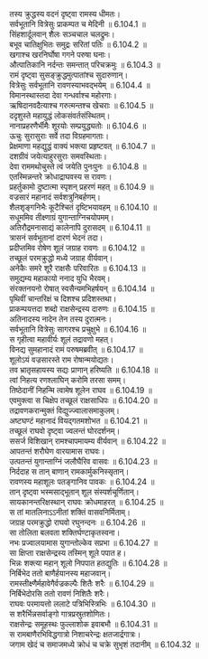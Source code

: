 

  
तस्य क्रुद्धस्य वदनं दृष्ट्वा रामस्य धीमतः।  
सर्वभूतानि वित्रेसुः प्राकम्पत च मेदिनी ॥ 6.104.1 ॥   
सिंहशार्दूलवान् शैलः सञ्चचाल चलद्रुमः।  
बभूव चातिक्षुभितः समुद्रः सरितां पतिः ॥ 6.104.2 ॥   
खगाश्च खरनिर्घोषा गगने परुषा घनाः।  
औत्पातिकानि नर्दन्तः समन्तात् परिचक्रमुः ॥ 6.104.3 ॥   
रामं दृष्ट्वा सुसङ्क्रुद्धमुत्पातांश्च सुदारुणान्।  
वित्रेसुः सर्वभूतानि रावणस्याभवद्भयेम् ॥ 6.104.4 ॥   
विमानस्थास्तदा देवा गन्धर्वाश्च महोरगाः।  
ऋषिदानवदैत्याश्च गरुत्मन्तश्च खेचराः ॥ 6.104.5 ॥   
ददृशुस्ते महायुद्धं लोकसंवर्तसंस्थितम्।  
नानाप्रहरणैर्भीमैः शूरयोः सम्प्रयुद्ध्यतोः ॥ 6.104.6 ॥   
ऊचुः सुरासुराः सर्वे तदा विग्रहमागताः।  
प्रेक्षमाणा महद्युद्धं वाक्यं भक्त्या प्रहृष्टवत् ॥ 6.104.7 ॥   
दशग्रीवं जयेत्याहुरसुराः समवस्थिताः।  
देवा राममथोचुस्ते त्वं जयेति पुनःपुनः ॥ 6.104.8 ॥   
एतस्मिन्नन्तरे क्रोधाद्राघवस्य स रावणः।  
प्रहर्तुकामो दुष्टात्मा स्पृशन् प्रहरणं महत् ॥ 6.104.9 ॥   
वज्रसारं महानादं सर्वशत्रुनिबर्हणम्।  
शैलशृङ्गनिभैः कूटैश्चितं दृष्टिभयावहम् ॥ 6.104.10 ॥   
सधूममिव तीक्ष्णाग्रं युगान्ताग्निचयोपमम्।  
अतिरौद्रमनासाद्यं कालेनापि दुरासदम् ॥ 6.104.11 ॥   
त्रासनं सर्वभूतानां दारणं भेदनं तदा।  
प्रदीप्तमिव रोषेण शूलं जग्राह रावणः ॥ 6.104.12 ॥   
तच्छूलं परमक्रुद्धो मध्ये जग्राह वीर्यवान्।  
अनेकैः समरे शूरै राक्षसैः परिवारितः ॥ 6.104.13 ॥   
समुद्यम्य महाकायो ननाद युधि भैरवम्।  
संरक्तनयनो रोषात् स्वसैन्यमभिहर्षयन् ॥ 6.104.14 ॥   
पृथिवीं चान्तरिक्षं च दिशश्च प्रदिशस्तथा।  
प्राकम्पयत्तदा शब्दो राक्षसेन्द्रस्य दारुणः ॥ 6.104.15 ॥   
अतिनादस्य नादेन तेन तस्य दुरात्मनः।  
सर्वभूतानि वित्रेसुः सागरश्च प्रचुक्षुभे ॥ 6.104.16 ॥   
स गृहीत्वा महावीर्यः शूलं तद्रावणो महत्।  
विनद्य सुमहानादं रामं परुषमब्रवीत् ॥ 6.104.17 ॥   
शूलोऽयं वज्रसारस्ते राम रोषान्मयोद्यतः।  
तव भ्रातृसहायस्य सद्यः प्राणान् हरिष्यति ॥ 6.104.18 ॥   
त्वां निहत्य रणश्लाघिन् करोमि तरसा समम्।  
तिष्ठेदानीं निहन्मि त्वामेष शूलेन राघव ॥ 6.104.19 ॥   
एवमुक्त्वा स चिक्षेप तच्छूलं राक्षसाधिपः ॥ 6.104.20 ॥   
तद्रावणकरान्मुक्तं विद्युज्ज्वालासमाकुलम्।  
अष्टघण्टं महानादं वियद्गतमशोभत ॥ 6.104.21 ॥   
तच्छूलं राघवो दृष्ट्वा ज्वलन्तं घोरदर्शनम्।  
ससर्ज विशिखान् रामश्चापमायम्य वीर्यवान् ॥ 6.104.22 ॥   
आपतन्तं शरौघेण वारयामास राघवः।  
उत्पतन्तं युगान्ताग्निं जलौघैरिव वासवः ॥ 6.104.23 ॥   
निर्ददाह स तान् बाणान् रामकार्मुकनिस्सृतान्।  
रावणस्य महाशूलः पतङ्गानिव पावकः ॥ 6.104.24 ॥   
तान् दृष्ट्वा भस्मसाद्भूतान् शूल संस्पर्शचूर्णितान्।  
सायकानन्तरिक्षस्थान् राघवः क्रोधमाहरत् ॥ 6.104.25 ॥   
स तां मातलिनाऽऽनीतां शक्तिं वासवनिर्मिताम्।  
जग्राह परमक्रुद्धो राघवो रघुनन्दनः ॥ 6.104.26 ॥   
सा तोलिता बलवता शक्तिर्घण्टाकृतस्वना।  
नभः प्रज्वालयामास युगान्तोल्केव सप्रभा ॥ 6.104.27 ॥   
सा क्षिप्ता राक्षसेन्द्रस्य तस्मिन् शूले पपात ह।  
भिन्नः शक्त्या महान् शूलो निपपात हतद्युतिः ॥ 6.104.28 ॥   
निर्बिभेद ततो बाणैर्हयानस्य महाजवान्।  
रामस्तीक्ष्णैर्महावेगैर्वज्रकल्पैः शितैः शरैः ॥ 6.104.29 ॥   
निर्बिभेदोरसि ततो रावणं निशितैः शरैः।  
राघवः परमायत्तो ललाटे पत्रिभिस्त्रिभिः ॥ 6.104.30 ॥   
स शरैर्भिन्नसर्वाङ्गो गात्रप्रस्रुतशोणितः।  
राक्षसेन्द्रः समूहस्थः फुल्लाशोक इवाबभौ ॥ 6.104.31 ॥   
स रामबाणैरभिविद्धगात्रो निशाचरेन्द्रः क्षतजार्द्रगात्रः।  
जगाम खेदं च समाजमध्ये क्रोधं च चक्रे सुभृशं तदानीम् ॥ 6.104.32 ॥   
